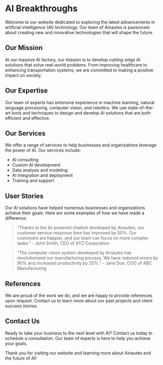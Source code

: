 <!--font:Lato-->

# AI Breakthroughs

Welcome to our website dedicated to exploring the latest advancements in artificial intelligence (AI) technology. Our team of Ainautes is passionate about creating new and innovative technologies that will shape the future.

## Our Mission

At our massive AI factory, our mission is to develop cutting-edge AI solutions that solve real-world problems. From improving healthcare to enhancing transportation systems, we are committed to making a positive impact on society.

## Our Expertise

Our team of experts has extensive experience in machine learning, natural language processing, computer vision, and robotics. We use state-of-the-art tools and techniques to design and develop AI solutions that are both efficient and effective.

## Our Services

We offer a range of services to help businesses and organizations leverage the power of AI. Our services include:

- AI consulting
- Custom AI development
- Data analysis and modeling
- AI integration and deployment
- Training and support

## User Stories

Our AI solutions have helped numerous businesses and organizations achieve their goals. Here are some examples of how we have made a difference:

> "Thanks to the AI-powered chatbot developed by Ainautes, our customer service response time has improved by 50%. Our customers are happier, and our team can focus on more complex tasks." - John Smith, CEO of XYZ Corporation

> "The computer vision system developed by Ainautes has revolutionized our manufacturing process. We have reduced errors by 90% and increased productivity by 25%." - Jane Doe, COO of ABC Manufacturing

## References

We are proud of the work we do, and we are happy to provide references upon request. Contact us to learn more about our past projects and client success stories.

## Contact Us

Ready to take your business to the next level with AI? Contact us today to schedule a consultation. Our team of experts is here to help you achieve your goals. 

Thank you for visiting our website and learning more about Ainautes and the future of AI!

<!--

Write me content for website with wallpaper which alt text is:

"A team of Ainautes working tirelessly in a massive AI factory, creating new and innovative technologies for the future."

The name/title of the page should not be 1:1 copy of the alt text but rather a real content of the website which is using this wallpaper.

- Use markdown format 
- Start with heading
- Heading should be short and concise
- The content should look like a real website 
- The website should not be about the wallpaper, wallpaper is just a related background
- Heading should be contain work "wallpaper" or "background"
- Include real sections like references, contact, user stories, etc. use things relevant to the page purpose.
- Feel free to use structure like headings, bullets, numbering, blockquotes, paragraphs, horizontal lines, etc.
- You can use formatting like bold or _italic_
- You can include UTF-8 emojis
- Links should be only #hash anchors (and you can refer to the document itself)
- Do not include images


---


# The Future of AI: Innovations and Breakthroughs

Welcome to our website dedicated to exploring the latest advancements in artificial intelligence (AI) technology. Our team of Ainautes is passionate about creating new and innovative technologies that will shape the future.

## Our Mission

At our massive AI factory, our mission is to develop cutting-edge AI solutions that solve real-world problems. From improving healthcare to enhancing transportation systems, we are committed to making a positive impact on society.

## Our Expertise

Our team of experts has extensive experience in machine learning, natural language processing, computer vision, and robotics. We use state-of-the-art tools and techniques to design and develop AI solutions that are both efficient and effective.

## Our Services

We offer a range of services to help businesses and organizations leverage the power of AI. Our services include:

- AI consulting
- Custom AI development
- Data analysis and modeling
- AI integration and deployment
- Training and support

## User Stories

Our AI solutions have helped numerous businesses and organizations achieve their goals. Here are some examples of how we have made a difference:

> "Thanks to the AI-powered chatbot developed by Ainautes, our customer service response time has improved by 50%. Our customers are happier, and our team can focus on more complex tasks." - John Smith, CEO of XYZ Corporation

> "The computer vision system developed by Ainautes has revolutionized our manufacturing process. We have reduced errors by 90% and increased productivity by 25%." - Jane Doe, COO of ABC Manufacturing

## References

We are proud of the work we do, and we are happy to provide references upon request. Contact us to learn more about our past projects and client success stories.

## Contact Us

Ready to take your business to the next level with AI? Contact us today to schedule a consultation. Our team of experts is here to help you achieve your goals. 

Thank you for visiting our website and learning more about Ainautes and the future of AI!

-->
